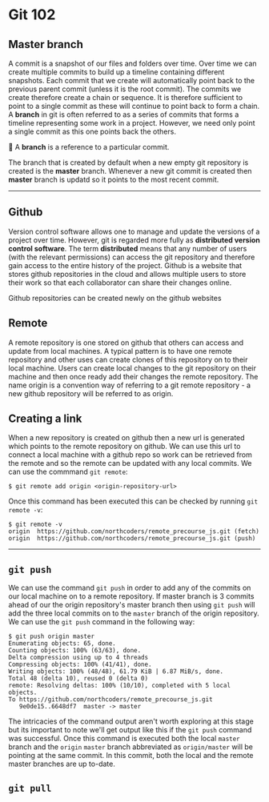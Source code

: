 # Git 102

## Master branch

A commit is a snapshot of our files and folders over time. Over time we can create multiple commits to build up a timeline containing different snapshots. Each commit that we create will automatically point back to the previous parent commit (unless it is the root commit). The commits we create therefore create a chain or sequence. It is therefore sufficient to point to a single commit as these will continue to point back to form a chain. A **branch** in git is often referred to as a series of commits that forms a timeline representing some work in a project. However, we need only point a single commit as this one points back the others.

🔑 A **branch** is a reference to a particular commit.

The branch that is created by default when a new empty git repository is created is the **master** branch. Whenever a new git commit is created then **master** branch is updatd so it points to the most recent commit.

---

## Github

Version control software allows one to manage and update the versions of a project over time. However, git is regarded more fully as **distributed version control software**. The term **distributed** means that any number of users (with the relevant permissions) can access the git repository and therefore gain access to the entire history of the project.
Github is a website that stores github repositories in the cloud and allows multiple users to store their work so that each collaborator can share their changes online.

Github repositories can be created newly on the github websites

## Remote

A remote repository is one stored on github that others can access and update from local machines. A typical pattern is to have one remote repository and other uses can create clones of this repository on to their local machine. Users can create local changes to the git repository on their machine and then once ready add their changes the remote repository. The name origin is a convention way of referring to a git remote repository - a new github repository will be referred to as origin.

## Creating a link

When a new repository is created on github then a new url is generated which points to the remote repository on github. We can use this url to connect a local machine with a github repo so work can be retrieved from the remote and so the remote can be updated with any local commits. We can use the commmand `git remote`:

```terminal
$ git remote add origin <origin-repository-url>
```

Once this command has been executed this can be checked by running `git remote -v`:

```terminal
$ git remote -v
origin  https://github.com/northcoders/remote_precourse_js.git (fetch)
origin  https://github.com/northcoders/remote_precourse_js.git (push)
```

---

## `git push`

We can use the command `git push` in order to add any of the commits on our local machine on to a remote repository. If master branch is 3 commits ahead of our the origin repository's master branch then using `git push` will add the three local commits on to the `master` branch of the origin repository. We can use the `git push` command in the following way:

```terminal
$ git push origin master
Enumerating objects: 65, done.
Counting objects: 100% (63/63), done.
Delta compression using up to 4 threads
Compressing objects: 100% (41/41), done.
Writing objects: 100% (48/48), 61.79 KiB | 6.87 MiB/s, done.
Total 48 (delta 10), reused 0 (delta 0)
remote: Resolving deltas: 100% (10/10), completed with 5 local objects.
To https://github.com/northcoders/remote_precourse_js.git
   9e0de15..6648df7  master -> master
```

The intricacies of the command output aren't worth exploring at this stage but its important to note we'll get output like this if the `git push` command was successful. Once this command is executed both the local `master` branch and the `origin` `master` branch abbreviated as `origin/master` will be pointing at the same commit. In this commit, both the local and the remote master branches are up to-date.

## `git pull`
